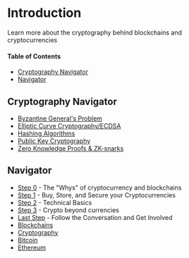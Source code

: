 # Introduction
Learn more about the cryptography behind blockchains and cryptocurrencies

#### Table of Contents
- [Cryptography Navigator](#cryptography-navigator)
- [Navigator](#navigator)

## Cryptography Navigator
- [Byzantine General's Problem](./bgp.md)
- [Elliptic Curve Cryptography/ECDSA](./ecdsa.md)
- [Hashing Algorithms](./hashing.md)
- [Public Key Cryptography](./public-key.md)
- [Zero Knowledge Proofs & ZK-snarks](./zero-knowledge-proofs.md)

## Navigator
- [Step 0](../step0.md) - The "Whys" of cryptocurrency and blockchains
- [Step 1](../step1.md) - Buy, Store, and Secure your Cryptocurrencies
- [Step 2](../step2.md) - Technical Basics
- [Step 3](../step3.md) - Crypto beyond currencies
- [Last Step](../last-step.md) - Follow the Conversation and Get Involved
- [Blockchains](../blockchains/blockchains.md)
- [Cryptography](../cryptography/introduction.md)
- [Bitcoin](../bitcoin/bitcoin.md)
- [Ethereum](../ethereum/ethereum.md)
